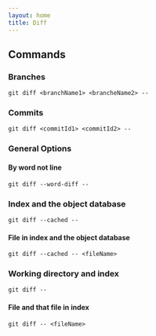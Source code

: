 ```yaml
---
layout: home
title: Diff
---
```


## Commands

### Branches

```
git diff <branchName1> <brancheName2> --
```

### Commits

```
git diff <commitId1> <commitId2> --
```

### General Options

#### By word not line

```
git diff --word-diff --
```

### Index and the object database

```
git diff --cached --
```

#### File in index and the object database

```
git diff --cached -- <fileName>
```

### Working directory and index

```
git diff --
```

#### File and that file in index

```
git diff -- <fileName>
```
